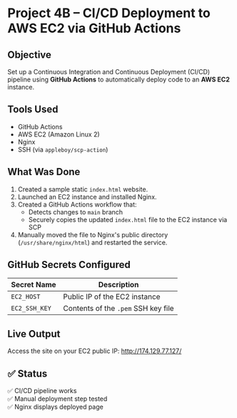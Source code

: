 # Project 4B – CI/CD Deployment to AWS EC2 via GitHub Actions

## Objective
Set up a Continuous Integration and Continuous Deployment (CI/CD) pipeline using **GitHub Actions** to automatically deploy code to an **AWS EC2** instance.

## Tools Used
- GitHub Actions
- AWS EC2 (Amazon Linux 2)
- Nginx
- SSH (via `appleboy/scp-action`)

## What Was Done

1. Created a sample static `index.html` website.
2. Launched an EC2 instance and installed Nginx.
3. Created a GitHub Actions workflow that:
   - Detects changes to `main` branch
   - Securely copies the updated `index.html` file to the EC2 instance via SCP
4. Manually moved the file to Nginx's public directory (`/usr/share/nginx/html`) and restarted the service.

##  GitHub Secrets Configured

| Secret Name      | Description                          |
|------------------|--------------------------------------|
| `EC2_HOST`       | Public IP of the EC2 instance        |
| `EC2_SSH_KEY`    | Contents of the `.pem` SSH key file  |


##  Live Output

Access the site on your EC2 public IP: http://174.129.77.127/


## ✅ Status
✅ CI/CD pipeline works  
✅ Manual deployment step tested  
✅ Nginx displays deployed page